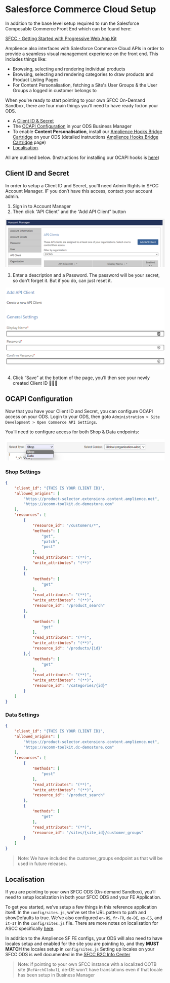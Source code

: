 # Salesforce Commerce Cloud Setup

In addition to the base level setup required to run the Salesforce Composable Commerce Front End which can be found here:

[SFCC - Getting Started with Progressive Web App Kit](https://developer.salesforce.com/docs/commerce/pwa-kit-managed-runtime/guide/getting-started.html#new-project)

Amplience also interfaces with Salesforce Commerce Cloud APIs in order to provide a seamless visual management experience on the front end. This includes things like:
* Browsing, selecting and rendering individual products
* Browsing, selecting and rendering categories to draw products and Product Listing Pages
* For Content Personalisation, fetching a Site's User Groups & the User Groups a logged in customer belongs to 

When you're ready to start pointing to your own SFCC On-Demand Sandbox, there are four main things you’ll need to have ready for/on your ODS. 

* A [Client ID & Secret](#client-id-and-secret) 
* The [OCAPI Configuration](#ocapi-configuration) in your ODS Business Manager
* To enable **Content Personalisation**, install our [Amplience Hooks Bridge Cartridge](https://github.com/amplience/amplience-sfcc-hooksbridge) on your ODS (detailed instructions [Amplience Hooks Bridge Cartridge](https://github.com/amplience/amplience-sfcc-hooksbridge) page) 
* [Localisation](#localisation). 

All are outlined below. (Instructions for installing our OCAPI hooks is [here](https://github.com/amplience/amplience-sfcc-hooksbridge))

## Client ID and Secret
In order to setup a Client ID and Secret, you’ll need Admin Rights in SFCC Account Manager. IF you don’t have this access, contact your account admin. 

1. Sign in to Account Manager
2. Then click “API Client” and the “Add API Client” button

![Salesforce Account Manager](media/sf-account-manager.png)

3. Enter a description and a Password. The password will be your secret, so don’t forget it. But if you do, can just reset it.

![Salesforce Client Setup](media/sf-client-setup.png)

4. Click “Save” at the bottom of the page, you’ll then see your newly created Client ID 🎉🎉🎉

## OCAPI Configuration
Now that you have your Client ID and Secret, you can configure OCAPI access on your ODS. Login to your ODS, then goto `Administration > Site Development > Open Commerce API Settings`. 

You’ll need to configure access for both Shop & Data endpoints:

![Salesforce Commerce Cloud OCAPI (Shop & Data)](media/sf-ocapi-shop+data.png)

### Shop Settings

```json
{
    "client_id": "{THIS IS YOUR CLIENT ID}",
    "allowed_origins": [
        "https://product-selector.extensions.content.amplience.net",
        "https://ecomm-toolkit.dc-demostore.com"
    ],
    "resources": [
        {
            "resource_id": "/customers/*",
            "methods": [
                "get",
                "patch",
                "post"
            ],
            "read_attributes": "(**)",
            "write_attributes": "(**)"
        },
        {
            "methods": [
                "get"
            ],
            "read_attributes": "(**)",
            "write_attributes": "(**)",
            "resource_id": "/product_search"
        },
        {
            "methods": [
                "get"
            ],
            "read_attributes": "(**)",
            "write_attributes": "(**)",
            "resource_id": "/products/{id}"
        },{
            "methods": [
                "get"
            ],
            "read_attributes": "(**)",
            "write_attributes": "(**)",
            "resource_id": "/categories/{id}"
        }
    ]
}
```

### Data Settings

```json
{
    "client_id": "{THIS IS YOUR CLIENT ID}",
    "allowed_origins": [
        "https://product-selector.extensions.content.amplience.net",
        "https://ecomm-toolkit.dc-demostore.com"
    ],
    "resources": [
        {
            "methods": [
                "post"
            ],
            "read_attributes": "(**)",
            "write_attributes": "(**)",
            "resource_id": "/product_search"
        },
        {
            "methods": [
                "get"
            ],
            "read_attributes": "(**)",
            "resource_id": "/sites/{site_id}/customer_groups"
        }
    ]
}
```
> Note: We have included the customer_groups endpoint as that will be used in future releases.

## Localisation
If you are pointing to your own SFCC ODS (On-demand Sandbox), you’ll need to setup localization in both your SFCC ODS and your FE Application.

To get you started, we’ve setup a few things in this reference application itself. In the `config/sites.js`, we've set the URL pattern to path and showDefaults to true. We’ve also configured `en-US`, `fr-FR`, `de-DE`, `es-ES`, and `it-IT` in the `config/sites.js` file. There are more notes on localisation for ASCC specifically [here](/app/translations/README.md).

In addition to the Amplience SF FE configs, your ODS will also need to have locales setup and enabled for the site you are pointing to, and they **MUST MATCH** the locales setup in `config/sites.js` Setting up locales on your SFCC ODS is well documented in the [SFCC B2C Info Center](https://documentation.b2c.commercecloud.salesforce.com/DOC2/index.jsp?topic=%2Fcom.demandware.dochelp%2Fcontent%2Fb2c_commerce%2Ftopics%2Fadmin%2Fb2c_configuring_site_locales.html)

> Note: if pointing to your own SFCC instance with a localized OOTB site (`RefArchGlobal`), de-DE won’t have translations even if that locale has been setup in Business Manager
